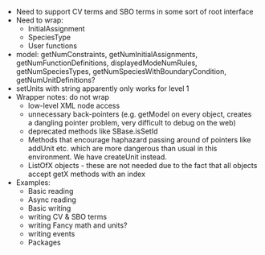 * Need to support CV terms and SBO terms in some sort of root interface
* Need to wrap:
  * InitialAssignment
  * SpeciesType
  * User functions
* model: getNumConstraints, getNumInitialAssignments, getNumFunctionDefinitions, displayedModeNumRules, getNumSpeciesTypes, getNumSpeciesWithBoundaryCondition, getNumUnitDefinitions?
* setUnits with string apparently only works for level 1
* Wrapper notes: do not wrap
  * low-level XML node access
  *  unnecessary back-pointers (e.g. getModel on every object, creates a dangling pointer problem, very difficult to debug on the web)
  * deprecated methods like SBase.isSetId
  * Methods that encourage haphazard passing around of pointers like addUnit etc. which are more dangerous than usual in this environment. We have createUnit instead.
  * ListOfX objects - these are not needed due to the fact that all objects accept getX methods with an index
* Examples:
  * Basic reading
  * Async reading
  * Basic writing
  * writing CV & SBO terms
  * writing Fancy math and units?
  * writing events
  * Packages
